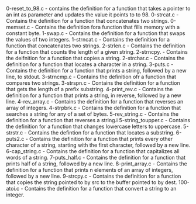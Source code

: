 0-reset_to_98.c - contains the definition for a function that takes a pointer to an int as parameter and updates the value it points to to 98.
0-strcat.c - Contains the definition for a function that concatenates two strings.
0-memset.c - Contains the definition fora function that fills memory with a constant byte.
1-swap.c - Contains the definition for a function that swaps the values of two integers.
1-strncat.c - Contains the definition for a function that concatenates two strings.
2-strlen.c - Contains the definition for a function that counts the length of a given string.
2-strncpy. - Contains the deifnition for a function that copies a string.
2-strchar.c - Contains the definition for a function that locates a character in a string.
3-puts.c - Contains the definition for a function that prints a string, followed by a new line, to stdout.
3-strncmp.c - Contains the definition ofr a function that compares two strings.
3-strspn.c - Contains the definition for a function that gets the length of a prefix substring.
4-print_rev.c - Contains the definition for a function that prints a string, in reverse, followed by a new line.
4-rev_array.c - Contains the definition for a function that reverses an array of integers.
4-strpbrk.c - Contains the definition for a function that searches a string for any of a set of bytes.
5-rev_string.c - Contains the definition for a function that reverses a string.i
5-string_toupper.c - Contains the definition for a function that changes lowercase letters to uppercase.
5-strstr.c - Contains the defintion for a function that locates a substring.
6-puts2.c - Contains the definition for a function that prints every other character of a string, starting with the first character, followed by a new line.
6-cap_string.c - Contains the definition for a function that capitalizes all words of a string.
7-puts_half.c - Contains the definition for a function that prints half of a string, followed by a new line.
8-print_array.c - Contains the definition for a function that prints n elements of an array of integers, followed by a new line.
9-strcpy.c - Contains the definition for a function  that copies the string pointed to by src to the buffer pointed to by dest.
100-atoi.c - Contains the definition for a function that convert a string to an integer.

